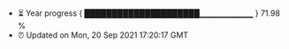 - ⏳ Year progress { █████████████████████▁▁▁▁▁▁▁▁▁ } 71.98 %
- ⏰ Updated on Mon, 20 Sep 2021 17:20:17 GMT

